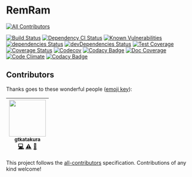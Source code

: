 # RemRam
[![All Contributors](https://img.shields.io/badge/all_contributors-1-orange.svg?style=flat-square)](#contributors)

[![Build Status](https://travis-ci.org/gtkatakura/remram.svg?branch=master)](https://travis-ci.org/gtkatakura/remram)
[![Dependency CI Status](https://dependencyci.com/github/gtkatakura/remram/badge)](https://dependencyci.com/github/gtkatakura/remram)
[![Known Vulnerabilities](https://snyk.io/test/github/gtkatakura/remram/badge.svg)](https://snyk.io/test/github/gtkatakura/remram)
[![dependencies Status](https://david-dm.org/gtkatakura/remram/status.svg)](https://david-dm.org/gtkatakura/remram)
[![devDependencies Status](https://david-dm.org/gtkatakura/remram/dev-status.svg)](https://david-dm.org/gtkatakura/remram?type=dev)
[![Test Coverage](https://codeclimate.com/github/gtkatakura/remram/badges/coverage.svg)](https://codeclimate.com/github/gtkatakura/remram/coverage)
[![Coverage Status](https://coveralls.io/repos/github/gtkatakura/remram/badge.svg?branch=master)](https://coveralls.io/github/gtkatakura/remram?branch=master)
[![Codecov](https://codecov.io/gh/gtkatakura/remram/branch/master/graph/badge.svg)](https://codecov.io/gh/gtkatakura/remram)
[![Codacy Badge](https://api.codacy.com/project/badge/Coverage/9c1cc8a9eeeb436993d546f910d8b4b5)](https://www.codacy.com/app/gtkatakura/remram?utm_source=github.com&utm_medium=referral&utm_content=gtkatakura/remram&utm_campaign=Badge_Coverage)
[![Doc Coverage](https://doc.esdoc.org/github.com/gtkatakura/remram/badge.svg)](https://doc.esdoc.org/github.com/gtkatakura/remram)
[![Code Climate](https://codeclimate.com/github/gtkatakura/remram/badges/gpa.svg)](https://codeclimate.com/github/gtkatakura/remram)
[![Codacy Badge](https://api.codacy.com/project/badge/Grade/9c1cc8a9eeeb436993d546f910d8b4b5)](https://www.codacy.com/app/gtkatakura/remram?utm_source=github.com&amp;utm_medium=referral&amp;utm_content=gtkatakura/remram&amp;utm_campaign=Badge_Grade)

## Contributors

Thanks goes to these wonderful people ([emoji key](https://github.com/kentcdodds/all-contributors#emoji-key)):

<!-- ALL-CONTRIBUTORS-LIST:START - Do not remove or modify this section -->
| [<img src="https://avatars0.githubusercontent.com/u/8618687?v=4" width="100px;"/><br /><sub>gtkatakura</sub>](https://github.com/gtkatakura)<br />[💻](https://github.com/gtkatakura/remram/commits?author=gtkatakura "Code") [⚠️](https://github.com/gtkatakura/remram/commits?author=gtkatakura "Tests") [📖](https://github.com/gtkatakura/remram/commits?author=gtkatakura "Documentation") |
| :---: |
<!-- ALL-CONTRIBUTORS-LIST:END -->

This project follows the [all-contributors](https://github.com/kentcdodds/all-contributors) specification. Contributions of any kind welcome!